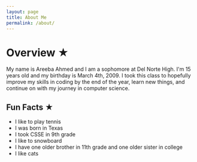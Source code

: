 ```yaml
---
layout: page
title: About Me
permalink: /about/
---
```


# Overview ★
My name is Areeba Ahmed and I am a sophomore at Del Norte High. I'm 15 years old and my birthday is March 4th, 2009. I took this class to hopefully improve my skills in coding by the end of the year, learn new things, and continue on with my journey in computer science.

## Fun Facts ★
* I like to play tennis
* I was born in Texas
* I took CSSE in 9th grade
* I like to snowboard
* I have one older brother in 11th grade and one older sister in college
* I like cats





